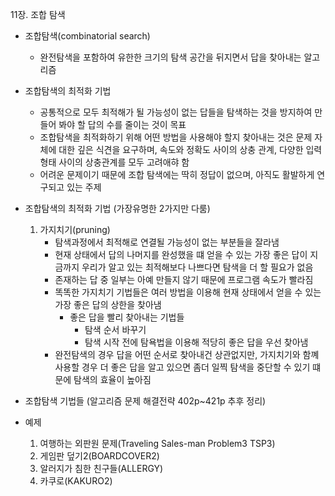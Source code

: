 11장. 조합 탐색

* 조합탐색(combinatorial search)
	* 완전탐색을 포함하여 유한한 크기의 탐색 공간을 뒤지면서 답을 찾아내는 알고리즘
	
* 조합탐색의 최적화 기법
	* 공통적으로 모두 최적해가 될 가능성이 없는 답들을 탐색하는 것을 방지하여 만들어 봐야 할 답의 수를 줄이는 것이 목표
	* 조합탐색을 최적화하기 위해 어떤 방법을 사용해야 할지 찾아내는 것은 문제 자체에 대한 깊은 식견을 요구하며, 속도와 정확도 사이의 상충 관계, 다양한 입력 형태 사이의 상충관계를 모두 고려애햐 함
	* 어려운 문제이기 때문에 조합 탐색에는 딱히 정답이 없으며, 아직도 활발하게 연구되고 있는 주제

* 조합탐색의 최적화 기법 (가장유명한 2가지만 다룸)
	1. 가지치기(pruning)
		* 탐색과정에서 최적해로 연결될 가능성이 없는 부분들을 잘라냄
		* 현재 상태에서 답의 나머지를 완성했을 떄 얻을 수 있는 가장 좋은 답이 지금까지 우리가 알고 있는 최적해보다 나쁘다면 탐색을 더 할 필요가 없음
		* 존재하는 답 중 일부는 아예 만들지 않기 때문에 프로그램 속도가 빨라짐
		* 똑똑한 가지치기 기법들은 여러 방법을 이용해 현재 상태에서 얻을 수 있는 가장 좋은 답의 상한을 찾아냄
			* 좋은 답을 빨리 찾아내는 기법들
				* 탐색 순서 바꾸기
				* 탐색 시작 전에 탐욕법을 이용해 적당히 좋은 답을 우선 찾아냄
		* 완전탐색의 경우 답을 어떤 순서로 찾아내건 상관없지만, 가지치기와 함꼐 사용할 경우 더 좋은 답을 알고 있으면 좀더 일찍 탐색을 중단할 수 있기 떄문에 탐색의 효율이 높아짐
	
* 조합탐색 기법들
(알고리즘 문제 해결전략 402p~421p 추후 정리)

* 예제
	1. 여행하는 외판원 문제(Traveling Sales-man Problem3 TSP3)
	2. 게임판 덮기2(BOARDCOVER2)
	3. 알러지가 침한 친구들(ALLERGY)
	3. 카쿠로(KAKURO2)
	